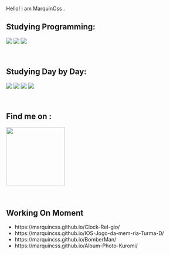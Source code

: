 <p>  Hello! i am MarquinCss .  </p> 
 

<p><h2>Studying Programming:</h2></p>
<p> <img src="https://img.shields.io/badge/HTML5-E34F26?style=for-the-badge&logo=html5&logoColor=white"> </img>
<img src="https://img.shields.io/badge/CSS3-1572B6?style=for-the-badge&logo=css3&logoColor=white"> </img>
<img src="https://img.shields.io/badge/JavaScript-323330?style=for-the-badge&logo=javascript&logoColor=F7DF1E"> </img></p>
<br> 

<p><h2>Studying Day by Day:</h2></p>

<p> <img src="https://img.shields.io/badge/Figma-F24E1E?style=for-the-badge&logo=figma&logoColor=white"> </img>
<img src="https://img.shields.io/badge/Canva-%2300C4CC.svg?&style=for-the-badge&logo=Canva&logoColor=white"> </img>
<img src="https://img.shields.io/badge/Duolingo-58CC02?style=for-the-badge&logo=Duolingo&logoColor=white" </img>
<img src="https://img.shields.io/badge/Microsoft_Excel-217346?style=for-the-badge&logo=microsoft-excel&logoColor=white"> </img> </img></p>
<br> 
<p> <h2> Find me on : </h2>
<p> <a href="https://www.instagram.com/marcocarre29/" alt="https://img.shields.io/badge/Instagram-E4405F?style=for-the-badge&logo=instagram&logoColor=white"  title="my ig">
 <img src="https://img.shields.io/badge/Instagram-E4405F?style=for-the-badge&logo=instagram&logoColor=white"
   width="160px"> </a> </p>
<br> 

   <p> <h2> Working On Moment </h2> </p>
   <ul> 
 <li> https://marquincss.github.io/Clock-Rel-gio/</li>
 <li> https://marquincss.github.io/IOS-Jogo-da-mem-ria-Turma-D/ </li>
 <li> https://marquincss.github.io/BomberMan/ </li> 
 <li>https://marquincss.github.io/Album-Photo-Kuromi/</li>
</ul>
<br> 
